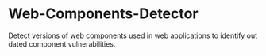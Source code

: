 # Web-Components-Detector
Detect versions of web components used in web applications to identify out dated component vulnerabilities.
